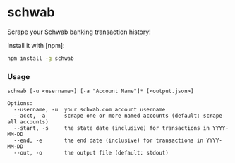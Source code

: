 # schwab
Scrape your Schwab banking transaction history!

Install it with [npm]:

```sh
npm install -g schwab
```

### Usage
```
schwab [-u <username>] [-a "Account Name"]* [<output.json>]

Options:
  --username, -u  your schwab.com account username                                
  --acct, -a      scrape one or more named accounts (default: scrape all accounts)
  --start, -s     the state date (inclusive) for transactions in YYYY-MM-DD       
  --end, -e       the end date (inclusive) for transactions in YYYY-MM-DD         
  --out, -o       the output file (default: stdout)                               
```
